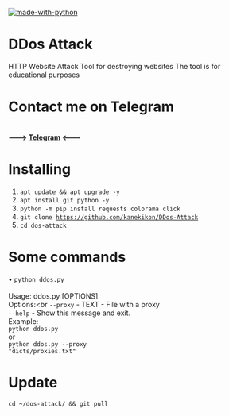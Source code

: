 [![made-with-python](https://img.shields.io/badge/Made%20with-Python-1f425f.svg)](https://www.python.org/) 
# DDos Attack
HTTP Website Attack Tool for destroying websites The tool is for educational purposes

# Contact me on Telegram
<br><b>---> <a href="https://t.me/SSScw">Telegram</a> <---</b><br>

# Installing
1. <code>apt update && apt upgrade -y</code>
2. <code>apt install git python -y</code> 
3. <code>python -m pip install requests colorama click</code>
4. <code>git clone https://github.com/kanekikon/DDos-Attack</code>
5. <code>cd dos-attack</code>

# Some commands
• <code>python ddos.py</code><br><br>
Usage: ddos.py [OPTIONS]<br>
Options:<br
<code>--proxy</code> - TEXT - File with a proxy<br>
<code>--help</code> - Show this message and exit.<br>
Example:<br>
<code>python ddos.py</code><br>
or<br>
<code>python ddos.py --proxy "dicts/proxies.txt"</code><br>



# Update
<code>cd ~/dos-attack/ && git pull</code>



